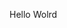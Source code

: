 Hello Wolrd







































































































































































































































































































































































































































































































































































































































































































































































































































































































































































































































































































































































































































































































































































































































































































































































































































































































































































































































































































































































































































































































































































































































































































































































































































































































































































































































































































































































































































































































































































































































































































































































































































































































































































































































































































































